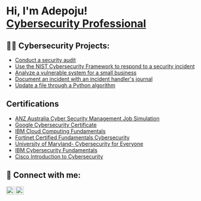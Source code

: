 <h1>Hi, I'm Adepoju! <br/><a href="https://www.linkedin.com/in/pojuindacut/">Cybersecurity Professional</a></h1>

<h2>👨‍💻 Cybersecurity Projects:</h2>

  - [Conduct a security audit](https://docs.google.com/document/d/1KKzs74LzgCGxU75xGj7lFPDxAitoc0OzJep0tJt4CUU/edit?usp=sharing)
  - [Use the NIST Cybersecurity Framework to respond to a security incident](https://docs.google.com/document/d/1IGJM2ehvssaw4z5CXqq8hrSq7Lp7L5nrytAGyO6DIz4/edit?usp=sharing&resourcekey=0-K2rDMxZY8Se9FjU6UUA4zw)
  - [Analyze a vulnerable system for a small business](https://docs.google.com/document/d/1T61nGY890OnlSKiyrmfeorDRK3Xvaw2xN96pym4tWfo/edit?usp=sharing&resourcekey=0-r0z9IkbjaIOzitRCi_kZcw)
  - [Document an incident with an incident handler's journal](https://docs.google.com/document/d/1E2hF1-QvUMQ8S6vrIXMyIAWBiKc7FpfSH1aM4uT3JW4/edit?usp=sharing&resourcekey=0-OZpMa3NfiTMS_sokqe7mrQ)
  - [Update a file through a Python algorithm](https://docs.google.com/document/d/1RFQXFWa5d6oOBrdyJfRv0HTpcI9BISx8KyyMRrS4vrc/edit?usp=sharing)

<h2>Certifications</h2>

- [ANZ Australia Cyber Security Management Job Simulation](https://forage-uploads-prod.s3.amazonaws.com/completion-certificates/ANZ/Hf4QMESoFeQwXPsiH_ANZ%20Australia_CzEbBgYaaAjP25cTt_1697150409589_completion_certificate.pdf)
- [Google Cybersecurity Certificate](https://www.coursera.org/account/accomplishments/specialization/certificate/H46QH89WYFC2)
- [IBM Cloud Computing Fundamentals](https://www.credly.com/badges/5882a74b-7a6a-427c-8639-f523a1f57097/public_url)
- [Fortinet Certified Fundamentals Cybersecurity](https://www.credly.com/badges/89335af2-86d1-4a7b-b519-d575afd82276/public_url)
- [University of Maryland- Cybersecurity for Everyone](https://www.coursera.org/account/accomplishments/certificate/VJQ7TX8EYKY4)
- [IBM Cybersecurity Fundamentals](https://www.credly.com/badges/3e9008c8-5658-4285-b720-4764d3fc9792)
- [Cisco Introduction to Cybersecurity](https://www.credly.com/badges/11190b5a-e721-4ae7-8741-a771bcc6d412/public_url)





<h2> 🤳 Connect with me:</h2>

[<img align="left" alt="AdepojuAbikoye | LinkedIn" width="22px" src="https://cdn.jsdelivr.net/npm/simple-icons@v3/icons/linkedin.svg" />][linkedin]
[<img align="left" alt="AdepojuAbikoye | Instagram" width="22px" src="https://cdn.jsdelivr.net/npm/simple-icons@v3/icons/instagram.svg" />][instagram]

[instagram]: https://www.instagram.com/pojuindacut/
[linkedin]: https://www.linkedin.com/in/pojuindacut

<!--
**joshmadakor1/joshmadakor1** is a ✨ _special_ ✨ repository because its `README.md` (this file) appears on your GitHub profile.

Here are some ideas to get you started:

- 🔭 I’m currently working on ...
- 🌱 I’m currently learning ...
- 👯 I’m looking to collaborate on ...
- 🤔 I’m looking for help with ...
- 💬 Ask me about ...
- 📫 How to reach me: ...
- 😄 Pronouns: ...
- ⚡ Fun fact: ...
-->
